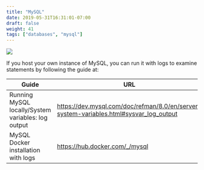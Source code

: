 ```yaml
---
title: "MySQL"
date: 2019-05-31T16:31:01-07:00
draft: false
weight: 41
tags: ["databases", "mysql"]
---
```


![](/images/mysql-logo.png)

If you host your own instance of MySQL, you can run it with logs to examine statements by following the guide at:

Guide|URL
---|---
Running MySQL locally/System variables: log output|https://dev.mysql.com/doc/refman/8.0/en/server-system-variables.html#sysvar_log_output
MySQL Docker installation with logs|https://hub.docker.com/_/mysql
